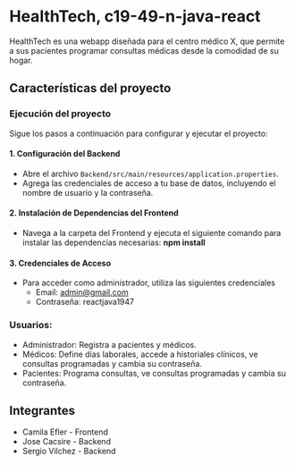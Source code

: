 # HealthTech, c19-49-n-java-react
HealthTech es una webapp diseñada para el centro médico X, que permite a sus pacientes programar consultas médicas desde la comodidad de su hogar.

## Características del proyecto

### Ejecución del proyecto
Sigue los pasos a continuación para configurar y ejecutar el proyecto:

#### 1. Configuración del Backend

- Abre el archivo `Backend/src/main/resources/application.properties`.
- Agrega las credenciales de acceso a tu base de datos, incluyendo el nombre de usuario y la contraseña.

#### 2. Instalación de Dependencias del Frontend

- Navega a la carpeta del Frontend y ejecuta el siguiente comando para instalar las dependencias necesarias:
  __npm install__

 #### 3. Credenciales de Acceso

- Para acceder como administrador, utiliza las siguientes credenciales
  - Email: admin@gmail.com
  - Contraseña: reactjava1947

### Usuarios:
- Administrador: Registra a pacientes y médicos.
- Médicos: Define días laborales, accede a historiales clínicos, ve consultas programadas y cambia su contraseña.
- Pacientes: Programa consultas, ve consultas programadas y cambia su contraseña.

## Integrantes

- Camila Efler - Frontend
- Jose Cacsire - Backend
- Sergio Vilchez - Backend

